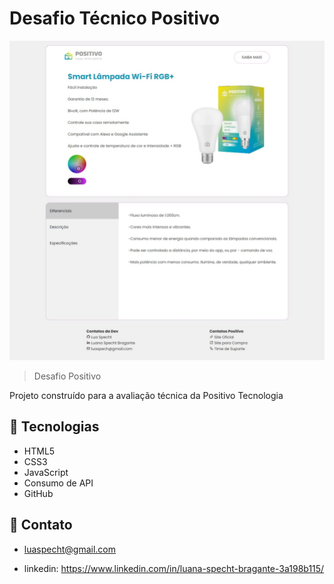 # Desafio Técnico Positivo

![preview](./.github/preview.jpeg)

>Desafio Positivo

Projeto construído para a avaliação técnica da Positivo Tecnologia

## 👾 Tecnologias

 - HTML5
 - CSS3
 - JavaScript
 - Consumo de API
 - GitHub

## 💌 Contato

 - luaspecht@gmail.com
 
 - linkedin: https://www.linkedin.com/in/luana-specht-bragante-3a198b115/